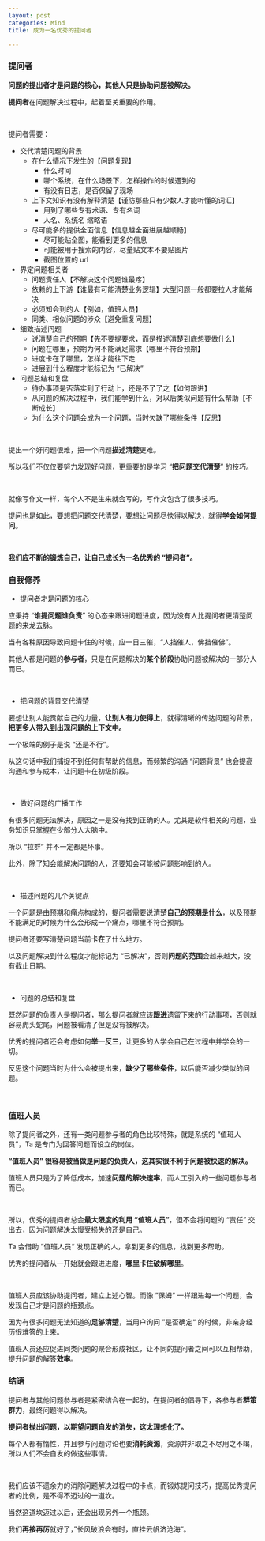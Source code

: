 ```yaml
---
layout: post
categories: Mind
title: 成为一名优秀的提问者

---
```


### 提问者

**问题的提出者才是问题的核心，其他人只是协助问题被解决。**

**提问者**在问题解决过程中，起着至关重要的作用。

<br/>

提问者需要：
+ 交代清楚问题的背景
  + 在什么情况下发生的【问题复现】
    + 什么时间
    + 哪个系统，在什么场景下，怎样操作的时候遇到的
    + 有没有日志，是否保留了现场
  + 上下文知识有没有解释清楚【谨防那些只有少数人才能听懂的词汇】
      + 用到了哪些专有术语、专有名词
      + 人名、系统名 缩略语
  + 尽可能多的提供全面信息【信息越全面进展越顺畅】
    + 尽可能贴全图，能看到更多的信息
    + 可能被用于搜索的内容，尽量贴文本不要贴图片
    + 截图位置的 url
+ 界定问题相关者
  + 问题责任人【不解决这个问题谁最疼】
  + 依赖的上下游【谁最有可能清楚业务逻辑】大型问题一般都要拉人才能解决
  + 必须知会到的人【例如，值班人员】
  + 同类、相似问题的涉众【避免重复问题】
+ 细致描述问题
  + 说清楚自己的预期【先不要提要求，而是描述清楚到底想要做什么】
  + 问题在哪里，预期为何不能满足需求【哪里不符合预期】
  + 进度卡在了哪里，怎样才能往下走
  + 进展到什么程度才能标记为 “已解决”
+ 问题总结和复盘
  + 待办事项是否落实到了行动上，还是不了了之【如何跟进】
  + 从问题的解决过程中，我们能学到什么，对以后类似问题有什么帮助【不断成长】
  + 为什么这个问题会成为一个问题，当时欠缺了哪些条件【反思】

<br/>

提出一个好问题很难，把一个问题**描述清楚**更难。

所以我们不仅仅要努力发现好问题，更重要的是学习 “**把问题交代清楚**” 的技巧。

<br/>

就像写作文一样，每个人不是生来就会写的，写作文包含了很多技巧。

提问也是如此，要想把问题交代清楚，要想让问题尽快得以解决，就得**学会如何提问**。

<br/>

**我们应不断的锻炼自己，让自己成长为一名优秀的 “提问者”。**

### 自我修养

+ 提问者才是问题的核心

应秉持 “**谁提问题谁负责**” 的心态来跟进问题进度，因为没有人比提问者更清楚问题的来龙去脉。

当有各种原因导致问题卡住的时候，应一日三催，“人挡催人，佛挡催佛”。

其他人都是问题的**参与者**，只是在问题解决的**某个阶段**协助问题被解决的一部分人而已。

<br/>

+ 把问题的背景交代清楚

要想让别人能贡献自己的力量，**让别人有力使得上**，就得清晰的传达问题的背景，**把更多人带入到出现问题的上下文中。**

一个极端的例子是说 “还是不行”。

从这句话中我们捕捉不到任何有帮助的信息，而频繁的沟通 “问题背景” 也会提高沟通和参与成本，让问题卡在初级阶段。

<br/>

+ 做好问题的广播工作

有很多问题无法解决，原因之一是没有找到正确的人。尤其是软件相关的问题，业务知识只掌握在少部分人大脑中。

所以 “拉群” 并不一定都是坏事。

此外，除了知会能解决问题的人，还要知会可能被问题影响到的人。

<br/>

+ 描述问题的几个关键点

一个问题是由预期和痛点构成的，提问者需要说清楚**自己的预期是什么**，以及预期不能满足的时候为什么会形成一个痛点，哪里不符合预期。

提问者还要写清楚问题当前**卡在**了什么地方。

以及问题解决到什么程度才能标记为 “已解决”，否则**问题的范围**会越来越大，没有截止日期。

<br/>

+ 问题的总结和复盘

既然问题的负责人是提问者，那么提问者就应该**跟进**遗留下来的行动事项，否则就容易虎头蛇尾，问题被看清了但是没有被解决。

优秀的提问者还会考虑如何**举一反三**，让更多的人学会自己在过程中并学会的一切。

反思这个问题当时为什么会被提出来，**缺少了哪些条件**，以后能否减少类似的问题。

<br/>

### 值班人员

除了提问者之外，还有一类问题参与者的角色比较特殊，就是系统的 “值班人员”，Ta 是专门为回答问题而设立的岗位。

**“值班人员” 很容易被当做是问题的负责人，这其实很不利于问题被快速的解决。**

值班人员只是为了降低成本，加速**问题的解决速率**，而人工引入的一些问题参与者而已。

<br/>

所以，优秀的提问者总会**最大限度的利用 “值班人员”**，但不会将问题的 “责任” 交出去，因为问题解决太慢受损失的还是自己。

Ta 会借助 ”值班人员“ 发现正确的人，拿到更多的信息，找到更多帮助。

优秀的提问者从一开始就会跟进进度，**哪里卡住破解哪里**。

<br/>

值班人员应该协助提问者，建立上述心智。而像 ”保姆“ 一样跟进每一个问题，会发现自己才是问题的瓶颈点。

因为有很多问题无法知道的**足够清楚**，当用户询问 ”是否确定“ 的时候，非亲身经历很难答的上来。

值班人员还应促进同类问题的聚合形成社区，让不同的提问者之间可以互相帮助，提升问题的解答**效率**。

### 结语

提问者与其他问题参与者是紧密结合在一起的，在提问者的倡导下，各参与者**群策群力**，最终问题得以解决。

**提问者抛出问题，以期望问题自发的消失，这太理想化了。**

每个人都有惰性，并且参与问题讨论也要**消耗资源**，资源并非取之不尽用之不竭，所以人们不会自发的做这些事情。

<br/>

我们应该不遗余力的消除问题解决过程中的卡点，而锻炼提问技巧，提高优秀提问者的比例，是不得不迈过的一道坎。

当然这道坎迈过以后，还会出现另外一个瓶颈。

我们**再接再厉**就好了，”长风破浪会有时，直挂云帆济沧海“。
